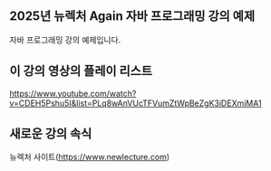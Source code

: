 ## 2025년 뉴렉처 Again 자바 프로그래밍 강의 예제

자바 프로그래밍 강의 예제입니다.

## 이 강의 영상의 플레이 리스트
https://www.youtube.com/watch?v=CDEH5Pshu5I&list=PLq8wAnVUcTFVumZtWpBeZgK3iDEXmiMA1

## 새로운 강의 속식
뉴렉처 사이트(https://www.newlecture.com)


